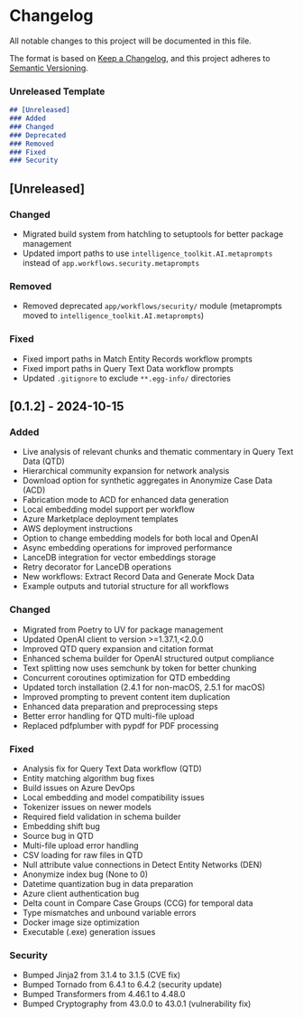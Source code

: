 # Changelog

All notable changes to this project will be documented in this file.

The format is based on [Keep a Changelog](https://keepachangelog.com/en/1.1.0/),
and this project adheres to [Semantic Versioning](https://semver.org/spec/v2.0.0.html).

### Unreleased Template
```md
## [Unreleased]
### Added
### Changed
### Deprecated
### Removed
### Fixed
### Security
```

## [Unreleased]

### Changed
- Migrated build system from hatchling to setuptools for better package management
- Updated import paths to use `intelligence_toolkit.AI.metaprompts` instead of `app.workflows.security.metaprompts`

### Removed
- Removed deprecated `app/workflows/security/` module (metaprompts moved to `intelligence_toolkit.AI.metaprompts`)

### Fixed
- Fixed import paths in Match Entity Records workflow prompts
- Fixed import paths in Query Text Data workflow prompts
- Updated `.gitignore` to exclude `**.egg-info/` directories

## [0.1.2] - 2024-10-15

### Added
- Live analysis of relevant chunks and thematic commentary in Query Text Data (QTD)
- Hierarchical community expansion for network analysis
- Download option for synthetic aggregates in Anonymize Case Data (ACD)
- Fabrication mode to ACD for enhanced data generation
- Local embedding model support per workflow
- Azure Marketplace deployment templates
- AWS deployment instructions
- Option to change embedding models for both local and OpenAI
- Async embedding operations for improved performance
- LanceDB integration for vector embeddings storage
- Retry decorator for LanceDB operations
- New workflows: Extract Record Data and Generate Mock Data
- Example outputs and tutorial structure for all workflows

### Changed
- Migrated from Poetry to UV for package management
- Updated OpenAI client to version >=1.37.1,<2.0.0
- Improved QTD query expansion and citation format
- Enhanced schema builder for OpenAI structured output compliance
- Text splitting now uses semchunk by token for better chunking
- Concurrent coroutines optimization for QTD embedding
- Updated torch installation (2.4.1 for non-macOS, 2.5.1 for macOS)
- Improved prompting to prevent content item duplication
- Enhanced data preparation and preprocessing steps
- Better error handling for QTD multi-file upload
- Replaced pdfplumber with pypdf for PDF processing

### Fixed
- Analysis fix for Query Text Data workflow (QTD)
- Entity matching algorithm bug fixes
- Build issues on Azure DevOps
- Local embedding and model compatibility issues
- Tokenizer issues on newer models
- Required field validation in schema builder
- Embedding shift bug
- Source bug in QTD
- Multi-file upload error handling
- CSV loading for raw files in QTD
- Null attribute value connections in Detect Entity Networks (DEN)
- Anonymize index bug (None to 0)
- Datetime quantization bug in data preparation
- Azure client authentication bug
- Delta count in Compare Case Groups (CCG) for temporal data
- Type mismatches and unbound variable errors
- Docker image size optimization
- Executable (.exe) generation issues

### Security
- Bumped Jinja2 from 3.1.4 to 3.1.5 (CVE fix)
- Bumped Tornado from 6.4.1 to 6.4.2 (security update)
- Bumped Transformers from 4.46.1 to 4.48.0
- Bumped Cryptography from 43.0.0 to 43.0.1 (vulnerability fix)
